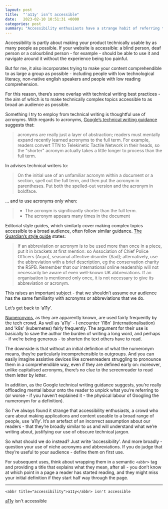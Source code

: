 ```yaml
---
layout: post
title:  "'a11y' isn’t accessible"
date:   2023-02-10 10:51:31 +0000
categories: post
summary: "Accessibility enthusiasts have a strange habit of referring to accessibility as ‘a11y’. Why is this a bad idea? And what can we learn from it?"
---
```


Accessibility is partly about making your product technically usable by as many people as possible. If your website is accessible: a blind person, deaf person or a colourblind person - for example - should be able to use it and navigate around it without the experience being too painful.

But for me, it also incorporates trying to make your content comprehendible to as large a group as possible - including people with low technological literacy, non-native english speakers and people with low reading comprehension. 

For this reason, there’s some overlap with technical writing best practices - the aim of which is to make technically complex topics accessible to as broad an audience as possible.

Something I try to employ from technical writing is thoughtful use of acronyms. With regards to acronyms, [Google’s technical writing guidance](https://developers.google.com/tech-writing/one/words#use_acronyms_properly) suggests that:

> acronyms are really just a layer of abstraction; readers must mentally expand recently learned acronyms to the full term. For example, readers convert TTN to Telekinetic Tactile Network in their heads, so the "shorter" acronym actually takes a little longer to process than the full term.

In advises technical writers to:

> On the initial use of an unfamiliar acronym within a document or a section, spell out the full term, and then put the acronym in parentheses. Put both the spelled-out version and the acronym in boldface.

… and to use acronyms only when:

> * The acronym is significantly shorter than the full term.
> * The acronym appears many times in the document

Editorial style guides, which similarly cover making complex topics accessible to a broad audience, often follow similar guidance. [The Guardian’s style guide](https://www.theguardian.com/guardian-observer-style-guide-a) states:

> If an abbreviation or acronym is to be used more than once in a piece, put it in brackets at first mention: so Association of Chief Police Officers (Acpo), seasonal affective disorder (Sad); alternatively, use the abbreviation with a brief description, eg the conservation charity the RSPB. Remember that our international online readership will not necessarily be aware of even well-known UK abbreviations. If an organisation is mentioned only once, it is not necessary to give its abbreviation or acronym.

This raises an important subject - that we shouldn’t assume our audience has the same familiarity with acronyms or abbreviations that we do. 

Let’s get back to ‘a11y’.

[Numeronyms](https://en.wikipedia.org/wiki/Numeronym), as they are apparently known, are used fairly frequently by the tech crowd. As well as 'a11y' - I encounter 'i18n' (internationalisation) and 'k8s' (kubernetes) fairly frequently. The argument for their use is basically to save the author the burden of writing a long word, and perhaps - if we’re being generous - to shorten the text others have to read.

The downside is that without an initial definition of what the numeronym means, they’re particularly incomprehensible to outgroups. And you can easily imagine assistive devices like screenreaders struggling to pronounce them in a comprehendible way, even if they are defined early on: moreover, unlike capitalised acronyms, there’s no clue to the screenreader to read them letter by letter. 

In addition, as the Google technical writing guidance suggests, you’re really offloading mental labour onto the reader to unpick what you’re referring to (or worse - if you haven’t explained it - the physical labour of Googling the numeronym for a definition).

So I’ve always found it strange that accessibility enthusiasts, a crowd who care about making applications and content useable to a broad range of people, use ‘a11y’. It’s an artefact of an incorrect assumption about our readers - that they’re broadly similar to us and will understand what we’re writing about, justifying our use of obscure technical jargon.

So what should we do instead? Just write ‘accessibility’. And more broadly - question your use of niche acronyms and abbreviations. If you do judge that they’re useful to your audience - define them on first use. 

For subsequent uses, think about wrapping them in a semantic `<abbr>` tag and providing a title that explains what they mean, after all - you don’t know at which point in a page a reader has started reading, and they might miss your initial definition if they start half way through the page.

---
```
<abbr title="accessibility">a11y</abbr> isn't accessible
```
<abbr title="accessibility">a11y</abbr> isn't accessible